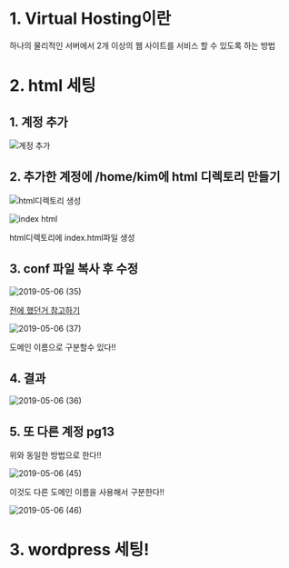 # 1. Virtual Hosting이란

  하나의 물리적인 서버에서 2개 이상의 웹 사이트를 서비스 할 수 있도록 하는 방법
  
# 2. html 세팅  
## 1. 계정 추가

![계정 추가](https://user-images.githubusercontent.com/49421197/57215197-20edc680-7027-11e9-9be6-9d3f21259136.png)

## 2. 추가한 계정에 /home/kim에 html 디렉토리 만들기

![html디렉토리 생성](https://user-images.githubusercontent.com/49421197/57215277-54c8ec00-7027-11e9-8b58-8c9c365716ac.png)

![index html](https://user-images.githubusercontent.com/49421197/57215316-7033f700-7027-11e9-9005-97d51fdaa2fa.png)

html디렉토리에 index.html파일 생성

## 3. conf 파일 복사 후 수정
![2019-05-06 (35)](https://user-images.githubusercontent.com/49421197/57215406-be48fa80-7027-11e9-8c8a-a3da22ffb276.png)

[전에 했던거 참고하기](https://github.com/PyeongGangKim/21500185PyeongGangKim/blob/master/HW6/%EB%8F%84%EB%A9%94%EC%9D%B8%20%EC%9D%B4%EB%A6%84%20%EC%84%B8%ED%8C%85%20%EB%B0%8F%20%ED%98%B8%EC%8A%A4%ED%8A%B8%20%EB%B3%80%EA%B2%BD.md)

![2019-05-06 (37)](https://user-images.githubusercontent.com/49421197/57215737-c35a7980-7028-11e9-8410-f1695c74ed52.png)

도메인 이름으로 구분할수 있다!!

## 4. 결과

![2019-05-06 (36)](https://user-images.githubusercontent.com/49421197/57215601-5b0b9800-7028-11e9-9124-9ba9b8f2f3c5.png)

## 5. 또 다른 계정 pg13

위와 동일한 방법으로 한다!!

![2019-05-06 (45)](https://user-images.githubusercontent.com/49421197/57215812-f7ce3580-7028-11e9-94be-91a50f8a34ac.png)

이것도 다른 도메인 이름을 사용해서 구분한다!!

![2019-05-06 (46)](https://user-images.githubusercontent.com/49421197/57215853-1a604e80-7029-11e9-8225-49bcabe9f83b.png)

# 3. wordpress 세팅!
